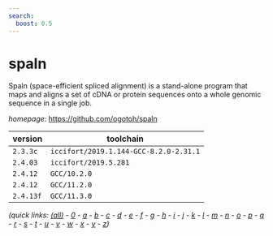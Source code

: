 ```yaml
---
search:
  boost: 0.5
---
```

# spaln

Spaln (space-efficient spliced alignment) is a stand-alone program that maps  and aligns a set of cDNA or protein sequences onto a whole genomic sequence in a single job.

*homepage*: <https://github.com/ogotoh/spaln>

version | toolchain
--------|----------
``2.3.3c`` | ``iccifort/2019.1.144-GCC-8.2.0-2.31.1``
``2.4.03`` | ``iccifort/2019.5.281``
``2.4.12`` | ``GCC/10.2.0``
``2.4.12`` | ``GCC/11.2.0``
``2.4.13f`` | ``GCC/11.3.0``


*(quick links: [(all)](../index.md) - [0](../0/index.md) - [a](../a/index.md) - [b](../b/index.md) - [c](../c/index.md) - [d](../d/index.md) - [e](../e/index.md) - [f](../f/index.md) - [g](../g/index.md) - [h](../h/index.md) - [i](../i/index.md) - [j](../j/index.md) - [k](../k/index.md) - [l](../l/index.md) - [m](../m/index.md) - [n](../n/index.md) - [o](../o/index.md) - [p](../p/index.md) - [q](../q/index.md) - [r](../r/index.md) - [s](../s/index.md) - [t](../t/index.md) - [u](../u/index.md) - [v](../v/index.md) - [w](../w/index.md) - [x](../x/index.md) - [y](../y/index.md) - [z](../z/index.md))*

